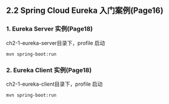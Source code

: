 ##  2.2 Spring Cloud Eureka 入门案例(Page16)

### 1. Eureka Server 实例(Page18)
ch2-1-eureka-server目录下，profile 启动
```
mvn spring-boot:run
```

### 2. Eureka Client 实例(Page18)
ch2-1-eureka-client目录下，profile 启动
```
mvn spring-boot:run
```